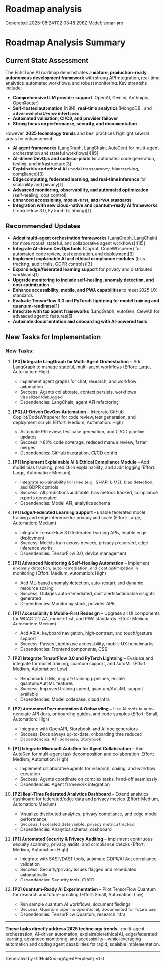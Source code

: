 # Roadmap analysis
Generated: 2025-08-24T02:03:48.298Z
Model: sonar-pro

# Roadmap Analysis Summary

## Current State Assessment

The EchoTune AI roadmap demonstrates a **mature, production-ready autonomous development framework** with strong API integration, real-time analytics, automated workflows, and robust monitoring. Key strengths include:
- **Comprehensive LLM provider support** (OpenAI, Gemini, Anthropic, OpenRouter)
- **Self-hosted automation** (N8N), **real-time analytics** (MongoDB), and **advanced chat/voice interfaces**
- **Automated validation, CI/CD, and provider failover**
- **Strong focus on performance, security, and documentation**

However, **2025 technology trends** and best practices highlight several areas for enhancement:
- **AI agent frameworks** (LangGraph, LangChain, AutoGen) for multi-agent orchestration and stateful workflows[4][5]
- **AI-driven DevOps and code co-pilots** for automated code generation, testing, and infrastructure[3]
- **Explainable and ethical AI** (model transparency, bias tracking, compliance)[3]
- **Edge computing, federated learning, and real-time inference** for scalability and privacy[1]
- **Advanced monitoring, observability, and automated optimization** (self-healing, cost control)
- **Enhanced accessibility, mobile-first, and PWA standards**
- **Integration with new cloud-native and quantum-ready AI frameworks** (TensorFlow 3.0, PyTorch Lightning)[1]

## Recommended Updates

- **Adopt multi-agent orchestration frameworks** (LangGraph, LangChain) for more robust, stateful, and collaborative agent workflows[4][5]
- **Integrate AI-driven DevOps tools** (Copilot, CodeWhisperer) for automated code review, test generation, and deployment[3]
- **Implement explainable AI and ethical compliance modules** (bias tracking, audit trails, GDPR controls)[3]
- **Expand edge/federated learning support** for privacy and distributed workloads[1]
- **Upgrade monitoring to include self-healing, anomaly detection, and cost optimization**
- **Enhance accessibility, mobile, and PWA capabilities** to meet 2025 UX standards
- **Evaluate TensorFlow 3.0 and PyTorch Lightning for model training and quantum-readiness**[1]
- **Integrate with top agent frameworks** (LangGraph, AutoGen, CrewAI) for advanced agentic features[5]
- **Automate documentation and onboarding with AI-powered tools**

## New Tasks for Implementation

### New Tasks:

1. **[P0] Integrate LangGraph for Multi-Agent Orchestration** – Add LangGraph to manage stateful, multi-agent workflows (Effort: Large, Automation: High)
   - Implement agent graphs for chat, research, and workflow automation
   - Success: Agents collaborate, context persists, workflows visualized/debugged
   - Dependencies: LangChain, agent API refactoring

2. **[P0] AI-Driven DevOps Automation** – Integrate GitHub Copilot/CodeWhisperer for code review, test generation, and deployment scripts (Effort: Medium, Automation: High)
   - Automate PR review, test case generation, and CI/CD pipeline updates
   - Success: >80% code coverage, reduced manual review, faster merges
   - Dependencies: GitHub integration, CI/CD config

3. **[P1] Implement Explainable AI & Ethical Compliance Module** – Add model bias tracking, prediction explainability, and audit logging (Effort: Large, Automation: Medium)
   - Integrate explainability libraries (e.g., SHAP, LIME), bias detection, and GDPR controls
   - Success: All predictions auditable, bias metrics tracked, compliance reports generated
   - Dependencies: Model API, analytics schema

4. **[P1] Edge/Federated Learning Support** – Enable federated model training and edge inference for privacy and scale (Effort: Large, Automation: Medium)
   - Integrate TensorFlow 3.0 federated learning APIs, enable edge deployment
   - Success: Models train across devices, privacy preserved, edge inference works
   - Dependencies: TensorFlow 3.0, device management

5. **[P1] Advanced Monitoring & Self-Healing Automation** – Implement anomaly detection, auto-remediation, and cost optimization in monitoring (Effort: Medium, Automation: High)
   - Add ML-based anomaly detection, auto-restart, and dynamic resource scaling
   - Success: Outages auto-remediated, cost alerts/actionable insights generated
   - Dependencies: Monitoring stack, provider APIs

6. **[P1] Accessibility & Mobile-First Redesign** – Upgrade all UI components for WCAG 2.2 AA, mobile-first, and PWA standards (Effort: Medium, Automation: Medium)
   - Add ARIA, keyboard navigation, high-contrast, and touch/gesture support
   - Success: Passes Lighthouse accessibility, mobile UX benchmarks
   - Dependencies: Frontend components, CSS

7. **[P2] Integrate TensorFlow 3.0 and PyTorch Lightning** – Evaluate and integrate for model training, quantum support, and AutoML (Effort: Medium, Automation: Low)
   - Benchmark LLMs, migrate training pipelines, enable quantum/AutoML features
   - Success: Improved training speed, quantum/AutoML support available
   - Dependencies: Model codebase, cloud infra

8. **[P2] Automated Documentation & Onboarding** – Use AI tools to auto-generate API docs, onboarding guides, and code samples (Effort: Small, Automation: High)
   - Integrate with OpenAPI, Storybook, and AI doc generators
   - Success: Docs always up-to-date, onboarding time reduced
   - Dependencies: API schemas, Storybook

9. **[P1] Integrate Microsoft AutoGen for Agent Collaboration** – Add AutoGen for multi-agent task decomposition and collaboration (Effort: Medium, Automation: High)
   - Implement collaborative agents for research, coding, and workflow execution
   - Success: Agents coordinate on complex tasks, hand-off seamlessly
   - Dependencies: Agent framework integration

10. **[P2] Real-Time Federated Analytics Dashboard** – Extend analytics dashboard for federated/edge data and privacy metrics (Effort: Medium, Automation: Medium)
    - Visualize distributed analytics, privacy compliance, and edge model performance
    - Success: Federated data visible, privacy metrics tracked
    - Dependencies: Analytics schema, dashboard

11. **[P1] Automated Security & Privacy Auditing** – Implement continuous security scanning, privacy audits, and compliance checks (Effort: Medium, Automation: High)
    - Integrate with SAST/DAST tools, automate GDPR/AI Act compliance validation
    - Success: Security/privacy issues flagged and remediated automatically
    - Dependencies: Security tools, CI/CD

12. **[P2] Quantum-Ready AI Experimentation** – Pilot TensorFlow Quantum for research and future-proofing (Effort: Small, Automation: Low)
    - Run sample quantum AI workflows, document findings
    - Success: Quantum pipeline operational, documented for future use
    - Dependencies: TensorFlow Quantum, research infra

---

**These tasks directly address 2025 technology trends**—multi-agent orchestration, AI-driven automation, explainable/ethical AI, edge/federated learning, advanced monitoring, and accessibility—while leveraging automation and coding agent capabilities for rapid, scalable implementation.

---
Generated by GitHubCodingAgentPerplexity v1.0